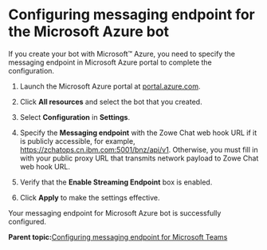 # Configuring messaging endpoint for the Microsoft Azure bot

If you create your bot with Microsoft™ Azure, you need to specify the messaging endpoint in Microsoft Azure portal to complete the configuration.

1.  Launch the Microsoft Azure portal at [portal.azure.com](http://portal.azure.com).

2.  Click **All resources** and select the bot that you created.

3.  Select **Configuration** in **Settings**.

4.  Specify the **Messaging endpoint** with the Zowe Chat web hook URL if it is publicly accessible, for example, https://zchatops.cn.ibm.com:5001/bnz/api/v1. Otherwise, you must fill in with your public proxy URL that transmits network payload to Zowe Chat web hook URL.

5.  Verify that the **Enable Streaming Endpoint** box is enabled.

6.  Click **Apply** to make the settings effective.


Your messaging endpoint for Microsoft Azure bot is successfully configured.

**Parent topic:**[Configuring messaging endpoint for Microsoft Teams](chatops_prerequisite_endpoint_teams.md)

